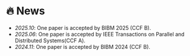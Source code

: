 # 🔥 News
- *2025.10*: One paper is accepted by BIBM 2025 (CCF B).
- *2025.06*: One paper is accepted by IEEE Transactions on Parallel and Distributed Systems(CCF A).
- *2024.11*: One paper is accepted by BIBM 2024 (CCF B).

